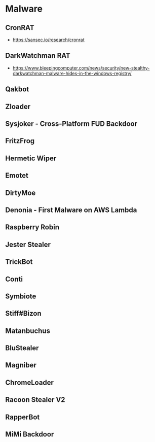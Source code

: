 # Malware

## CronRAT 

- https://sansec.io/research/cronrat

## DarkWatchman RAT

- https://www.bleepingcomputer.com/news/security/new-stealthy-darkwatchman-malware-hides-in-the-windows-registry/

## Qakbot

## Zloader

## Sysjoker - Cross-Platform FUD Backdoor

## FritzFrog

## Hermetic Wiper

## Emotet

## DirtyMoe

## Denonia - First Malware on AWS Lambda

## Raspberry Robin

## Jester Stealer

## TrickBot

## Conti

## Symbiote

## Stiff#Bizon

## Matanbuchus

## BluStealer

## Magniber

## ChromeLoader

## Racoon Stealer V2

## RapperBot

## MiMi Backdoor
